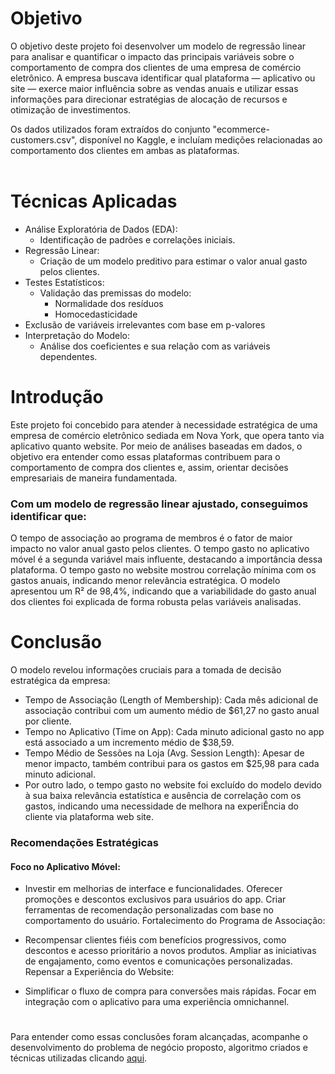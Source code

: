 # Objetivo
O objetivo deste projeto foi desenvolver um modelo de regressão linear para analisar e quantificar o impacto das principais variáveis sobre o comportamento de compra dos clientes de uma empresa de comércio eletrônico. A empresa buscava identificar qual plataforma — aplicativo ou site — exerce maior influência sobre as vendas anuais e utilizar essas informações para direcionar estratégias de alocação de recursos e otimização de investimentos.

Os dados utilizados foram extraídos do conjunto "ecommerce-customers.csv", disponível no Kaggle, e incluíam medições relacionadas ao comportamento dos clientes em ambas as plataformas.
<br>
<br>

# Técnicas Aplicadas
* Análise Exploratória de Dados (EDA): 
  * Identificação de padrões e correlações iniciais.
* Regressão Linear: 
  * Criação de um modelo preditivo para estimar o valor anual gasto pelos clientes.
* Testes Estatísticos: 
  * Validação das premissas do modelo:
    * Normalidade dos resíduos
    * Homocedasticidade
* Exclusão de variáveis irrelevantes com base em p-valores
* Interpretação do Modelo: 
  * Análise dos coeficientes e sua relação com as variáveis dependentes.

# Introdução
Este projeto foi concebido para atender à necessidade estratégica de uma empresa de comércio eletrônico sediada em Nova York, que opera tanto via aplicativo quanto website. Por meio de análises baseadas em dados, o objetivo era entender como essas plataformas contribuem para o comportamento de compra dos clientes e, assim, orientar decisões empresariais de maneira fundamentada.

###  Com um modelo de regressão linear ajustado, conseguimos identificar que:

O tempo de associação ao programa de membros é o fator de maior impacto no valor anual gasto pelos clientes.
O tempo gasto no aplicativo móvel é a segunda variável mais influente, destacando a importância dessa plataforma.
O tempo gasto no website mostrou correlação mínima com os gastos anuais, indicando menor relevância estratégica.
O modelo apresentou um R² de 98,4%, indicando que a variabilidade do gasto anual dos clientes foi explicada de forma robusta pelas variáveis analisadas.

# Conclusão
O modelo revelou informações cruciais para a tomada de decisão estratégica da empresa:

* Tempo de Associação (Length of Membership): Cada mês adicional de associação contribui com um aumento médio de $61,27 no gasto anual por cliente.
* Tempo no Aplicativo (Time on App): Cada minuto adicional gasto no app está associado a um incremento médio de $38,59.
* Tempo Médio de Sessões na Loja (Avg. Session Length): Apesar de menor impacto, também contribui para os gastos em $25,98 para cada minuto adicional.
* Por outro lado, o tempo gasto no website foi excluído do modelo devido à sua baixa relevância estatística e ausência de correlação com os gastos, indicando uma necessidade de melhora na experiÊncia do cliente via plataforma web site.

###  Recomendações Estratégicas
#### Foco no Aplicativo Móvel:

* Investir em melhorias de interface e funcionalidades.
Oferecer promoções e descontos exclusivos para usuários do app.
Criar ferramentas de recomendação personalizadas com base no comportamento do usuário.
Fortalecimento do Programa de Associação:

* Recompensar clientes fiéis com benefícios progressivos, como descontos e acesso prioritário a novos produtos.
Ampliar as iniciativas de engajamento, como eventos e comunicações personalizadas.
Repensar a Experiência do Website:

* Simplificar o fluxo de compra para conversões mais rápidas.
Focar em integração com o aplicativo para uma experiência omnichannel.

#

Para entender como essas conclusões foram alcançadas, acompanhe o desenvolvimento do problema de negócio proposto, algoritmo criados e técnicas utilizadas clicando [aqui](https://github.com/p4uloms4ntos/Regress-o-Linear-em-dados-de-Ecommerce/blob/main/regressao-linear-projeto.ipynb). 